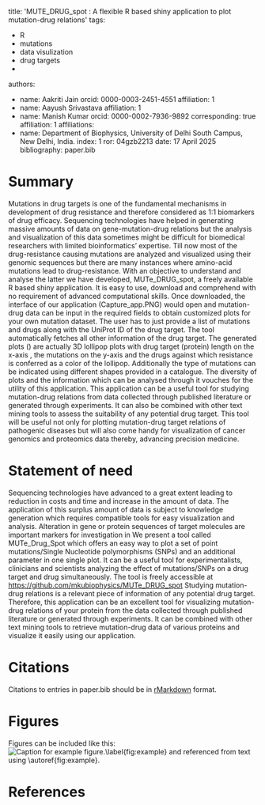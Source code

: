 title: 'MUTE_DRUG_spot : A flexible R based shiny application to plot mutation-drug relations'
tags:
  - R
  - mutations
  - data visulization
  - drug targets
  - 
authors:
  - name: Aakriti Jain
    orcid: 0000-0003-2451-4551
    affiliation: 1
  - name: Aayush Srivastava
    affiliation: 1
  - name: Manish Kumar
    orcid: 0000-0002-7936-9892
    corresponding: true 
    affiliation: 1
affiliations:
 - name: Department of Biophysics, University of Delhi South Campus, New Delhi, India. 
   index: 1
   ror: 04gzb2213
date:  17 April 2025
bibliography: paper.bib


# Summary
Mutations in drug targets is one of the fundamental mechanisms in development of drug resistance and therefore considered as 1:1 biomarkers of drug efficacy. Sequencing technologies have helped in generating massive amounts of data on gene-mutation-drug relations but the analysis and visualization of this data sometimes might be difficult for biomedical researchers with limited bioinformatics’ expertise. Till now most of the drug-resistance causing mutations are analyzed and visualized using their genomic sequences but there are many instances where amino-acid mutations lead to drug-resistance. 
With an objective to understand and analyse the latter  we have  developed, MUTe_DRUG_spot, a freely available R based shiny application.  It is easy to use, download and comprehend with no requirement of advanced computational skills. Once downloaded, the interface of our application (Capture_app.PNG) would open and mutation-drug data can be input in the required fields to obtain customized plots for your own mutation dataset. The user has to just provide a list of mutations and drugs along with the UniProt ID of the drug target. The tool automatically fetches all other information of the drug target. 
The generated plots () are actually 3D lollipop plots with drug target (protein) length on the x-axis , the mutations on the y-axis and the drugs against which resistance is conferred as a color of the lollipop. Additionally the type of mutations can be indicated using different shapes provided in a catalogue. The diversity of plots and the information which can be analysed through it vouches for the utility of this application.
This application can be a useful tool for studying mutation-drug relations from data collected through published literature or generated through experiments. It can also be combined with other text mining tools to assess the suitability of any potential drug target. This tool will be useful not only for plotting mutation-drug target relations of pathogenic diseases but will also come handy for visualization of cancer genomics and proteomics data thereby, advancing precision medicine.  



# Statement of need
Sequencing technologies have advanced to a great extent leading to reduction in costs and time and increase in the amount of data. The application of this surplus amount of data is subject to knowledge generation which requires compatible tools for easy visualization and analysis. Alteration in gene or protein sequences of target molecules are important markers for investigation in 
We present a tool called MUTe_Drug_Spot which offers an easy way to plot a set of point mutations/Single Nucleotide polymorphisms (SNPs) and an additional parameter in one single plot. It can be a useful tool for experimentalists, clinicians and scientists analyzing the effect of mutations/SNPs on a drug target and drug simultaneously. The tool is freely accessible at https://github.com/mkubiophysics/MUTe_DRUG_spot
Studying mutation-drug relations is a relevant piece of information of any potential drug target. 
Therefore, this application can be an excellent tool for visualizing mutation-drug relations of your protein from the data collected through published literature or generated through experiments. It can be combined with other text mining tools to retrieve mutation-drug data of various proteins and visualize it easily using our application.    

   




# Citations

Citations to entries in paper.bib should be in
[rMarkdown](http://rmarkdown.rstudio.com/authoring_bibliographies_and_citations.html)
format.


# Figures

Figures can be included like this:
![Caption for example figure.\label{fig:example}](figure.png)
and referenced from text using \autoref{fig:example}.



# References
